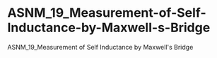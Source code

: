 # ASNM_19_Measurement-of-Self-Inductance-by-Maxwell-s-Bridge
ASNM_19_Measurement of Self Inductance by Maxwell's Bridge
